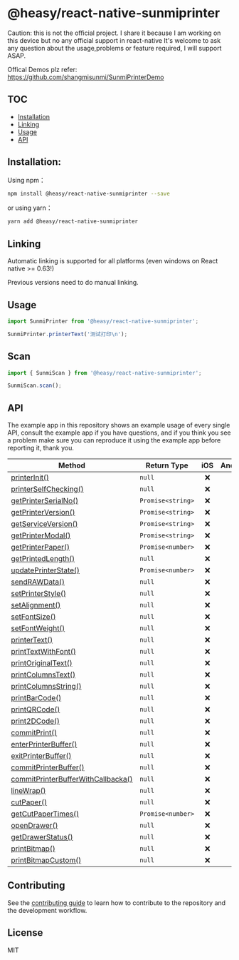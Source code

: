 # @heasy/react-native-sunmiprinter

Caution: this is not the official project. I share it because I am working on this device but no any official support in react-native It's welcome to ask any question about the usage,problems or feature required, I will support ASAP.

Offical Demos plz refer: https://github.com/shangmisunmi/SunmiPrinterDemo

## TOC

- [Installation](#Installation)
- [Linking](#Linking)
- [Usage](#Usage)
- [API](#API)

## Installation:

Using npm：

```bash
npm install @heasy/react-native-sunmiprinter --save
```

or using yarn：

```bash
yarn add @heasy/react-native-sunmiprinter
```

## Linking

Automatic linking is supported for all platforms (even windows on React native >= 0.63!)

Previous versions need to do manual linking.

## Usage

```js
import SunmiPrinter from '@heasy/react-native-sunmiprinter';

SunmiPrinter.printerText('测试打印\n');
```

## Scan

```js
import { SunmiScan } from '@heasy/react-native-sunmiprinter';

SunmiScan.scan();
```

## API

The example app in this repository shows an example usage of every single API, consult the example app if you have questions, and if you think you see a problem make sure you can reproduce it using the example app before reporting it, thank you.

| Method                                                                  | Return Type       | iOS | Android | Windows | Web |
| ----------------------------------------------------------------------- | ----------------- | :-: | :-----: | :-----: | :-: |
| [printerInit()](#printerInit)                                           | `null`            | ❌  |   ✅    |   ❌    | ❌  |
| [printerSelfChecking()](#printerSelfChecking)                           | `null`            | ❌  |   ✅    |   ❌    | ❌  |
| [getPrinterSerialNo()](#getPrinterSerialNo)                             | `Promise<string>` | ❌  |   ✅    |   ❌    | ❌  |
| [getPrinterVersion()](#getPrinterVersion)                               | `Promise<string>` | ❌  |   ✅    |   ❌    | ❌  |
| [getServiceVersion()](#getServiceVersion)                               | `Promise<string>` | ❌  |   ✅    |   ❌    | ❌  |
| [getPrinterModal()](#getPrinterModal)                                   | `Promise<string>` | ❌  |   ✅    |   ❌    | ❌  |
| [getPrinterPaper()](#getPrinterPaper)                                   | `Promise<number>` | ❌  |   ✅    |   ❌    | ❌  |
| [getPrintedLength()](#getPrintedLength)                                 | `null`            | ❌  |   ✅    |   ❌    | ❌  |
| [updatePrinterState()](#updatePrinterState)                             | `Promise<number>` | ❌  |   ✅    |   ❌    | ❌  |
| [sendRAWData()](#sendRAWData)                                           | `null`            | ❌  |   ✅    |   ❌    | ❌  |
| [setPrinterStyle()](#setPrinterStyle)                                   | `null`            | ❌  |   ✅    |   ❌    | ❌  |
| [setAlignment()](#setAlignment)                                         | `null`            | ❌  |   ✅    |   ❌    | ❌  |
| [setFontSize()](#setFontSize)                                           | `null`            | ❌  |   ✅    |   ❌    | ❌  |
| [setFontWeight()](#setFontWeight)                                       | `null`            | ❌  |   ✅    |   ❌    | ❌  |
| [printerText()](#printerText)                                           | `null`            | ❌  |   ✅    |   ❌    | ❌  |
| [printTextWithFont()](#printTextWithFont)                               | `null`            | ❌  |   ✅    |   ❌    | ❌  |
| [printOriginalText()](#printOriginalText)                               | `null`            | ❌  |   ✅    |   ❌    | ❌  |
| [printColumnsText()](#printColumnsText)                                 | `null`            | ❌  |   ✅    |   ❌    | ❌  |
| [printColumnsString()](#printColumnsString)                             | `null`            | ❌  |   ✅    |   ❌    | ❌  |
| [printBarCode()](#printBarCode)                                         | `null`            | ❌  |   ✅    |   ❌    | ❌  |
| [printQRCode()](#printQRCode)                                           | `null`            | ❌  |   ✅    |   ❌    | ❌  |
| [print2DCode()](#print2DCode)                                           | `null`            | ❌  |   ✅    |   ❌    | ❌  |
| [commitPrint()](#commitPrint)                                           | `null`            | ❌  |   ✅    |   ❌    | ❌  |
| [enterPrinterBuffer()](#enterPrinterBuffer)                             | `null`            | ❌  |   ✅    |   ❌    | ❌  |
| [exitPrinterBuffer()](#exitPrinterBuffer)                               | `null`            | ❌  |   ✅    |   ❌    | ❌  |
| [commitPrinterBuffer()](#commitPrinterBuffer)                           | `null`            | ❌  |   ✅    |   ❌    | ❌  |
| [commitPrinterBufferWithCallbacka()](#commitPrinterBufferWithCallbacka) | `null`            | ❌  |   ✅    |   ❌    | ❌  |
| [lineWrap()](#lineWrap)                                                 | `null`            | ❌  |   ✅    |   ❌    | ❌  |
| [cutPaper()](#cutPaper)                                                 | `null`            | ❌  |   ✅    |   ❌    | ❌  |
| [getCutPaperTimes()](#getCutPaperTimes)                                 | `Promise<number>` | ❌  |   ✅    |   ❌    | ❌  |
| [openDrawer()](#openDrawer)                                             | `null`            | ❌  |   ✅    |   ❌    | ❌  |
| [getDrawerStatus()](#getCutPaperTimes)                                  | `null`            | ❌  |   ✅    |   ❌    | ❌  |
| [printBitmap()](#printBitmap)                                           | `null`            | ❌  |   ✅    |   ❌    | ❌  |
| [printBitmapCustom()](#printBitmapCustom)                               | `null`            | ❌  |   ✅    |   ❌    | ❌  |

## Contributing

See the [contributing guide](CONTRIBUTING.md) to learn how to contribute to the repository and the development workflow.

## License

MIT
